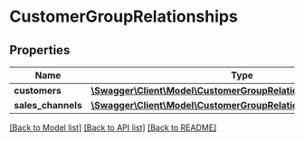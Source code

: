 # CustomerGroupRelationships

## Properties
Name | Type | Description | Notes
------------ | ------------- | ------------- | -------------
**customers** | [**\Swagger\Client\Model\CustomerGroupRelationshipsCustomers**](CustomerGroupRelationshipsCustomers.md) |  | [optional] 
**sales_channels** | [**\Swagger\Client\Model\CustomerGroupRelationshipsSalesChannels**](CustomerGroupRelationshipsSalesChannels.md) |  | [optional] 

[[Back to Model list]](../../README.md#documentation-for-models) [[Back to API list]](../../README.md#documentation-for-api-endpoints) [[Back to README]](../../README.md)

